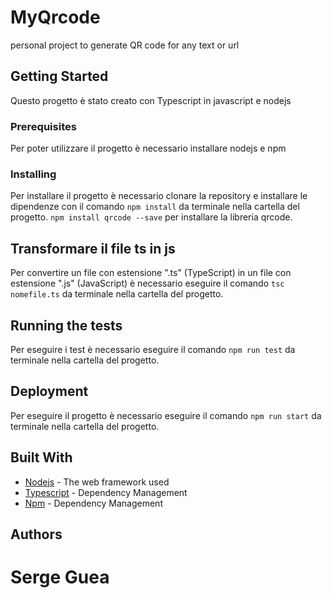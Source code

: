 # MyQrcode 

  personal project to generate QR code for any text or url 

## Getting Started

Questo progetto è stato creato con Typescript in javascript e nodejs

### Prerequisites

Per poter utilizzare il progetto è necessario installare nodejs e npm
 
### Installing

Per installare il progetto è necessario clonare la repository e installare le dipendenze con il comando  `npm install` da terminale nella cartella del progetto.
`npm install qrcode --save` per installare la libreria qrcode.

## Transformare il file ts in js 

Per convertire un file con estensione ".ts" (TypeScript) in un file con estensione ".js" (JavaScript) è necessario eseguire il comando `tsc nomefile.ts` da terminale nella cartella del progetto.

## Running the tests

Per eseguire i test è necessario eseguire il comando `npm run test` da terminale nella cartella del progetto.

## Deployment

Per eseguire il progetto è necessario eseguire il comando `npm run start` da terminale nella cartella del progetto.

## Built With

* [Nodejs](https://nodejs.org/it/) - The web framework used  
* [Typescript](https://www.typescriptlang.org/) - Dependency Management
* [Npm](https://www.npmjs.com/) - Dependency Management


## Authors

# **Serge Guea**

